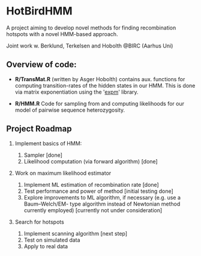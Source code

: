 # HotBirdHMM

A project aiming to develop novel methods for finding recombination hotspots
with a novel HMM-based approach.

Joint work w. Berklund, Terkelsen and Hobolth  @BIRC (Aarhus Uni)

## Overview of code:

 * **R/TransMat.R** (written by Asger Hobolth) contains aux. functions for
  computing transition-rates of the hidden states in our HMM. This is done via
  matrix exponentiation using the '[expm](https://cran.r-project.org/web/packages/expm/index.html)' library.

 * **R/HMM.R** Code for sampling from and computing likelihoods for our model of
  pairwise sequence heterozygosity.

## Project Roadmap

 1. Implement basics of HMM:
    1. Sampler [done]
    2. Likelihood computation (via forward algorithm) [done]

 2. Work on maximum likelihood estimator
    1. Implement ML estimation of recombination rate [done]
    2. Test performance and power of method [initial testing done]
    3. Explore improvements to ML algorithm, if necessary (e.g. use a Baum–Welch/EM- type algorithm instead of Newtonian method currently employed) [currently not under consideration]

 3. Search for hotspots
    1. Implement scanning algorithm [next step]
    2. Test on simulated data
    3. Apply to real data
